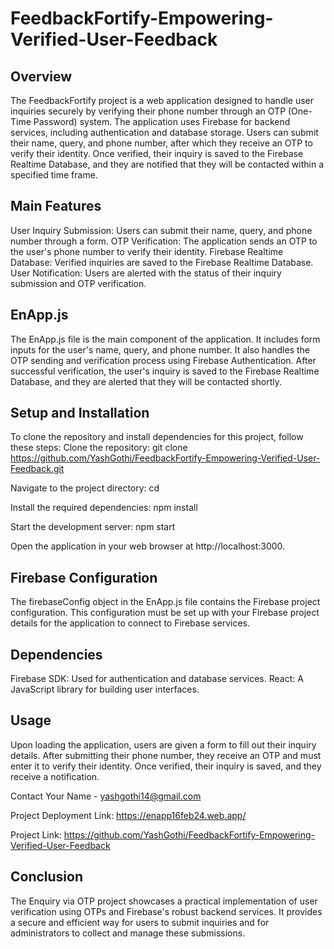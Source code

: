 # FeedbackFortify-Empowering-Verified-User-Feedback

## Overview

The FeedbackFortify project is a web application designed to handle user inquiries securely by verifying their phone number through an OTP (One-Time Password) system. The application uses Firebase for backend services, including authentication and database storage. Users can submit their name, query, and phone number, after which they receive an OTP to verify their identity. Once verified, their inquiry is saved to the Firebase Realtime Database, and they are notified that they will be contacted within a specified time frame.

## Main Features

User Inquiry Submission: Users can submit their name, query, and phone number through a form.
OTP Verification: The application sends an OTP to the user's phone number to verify their identity.
Firebase Realtime Database: Verified inquiries are saved to the Firebase Realtime Database.
User Notification: Users are alerted with the status of their inquiry submission and OTP verification.

## EnApp.js

The EnApp.js file is the main component of the application. It includes form inputs for the user's name, query, and phone number. It also handles the OTP sending and verification process using Firebase Authentication. After successful verification, the user's inquiry is saved to the Firebase Realtime Database, and they are alerted that they will be contacted shortly.

## Setup and Installation

To clone the repository and install dependencies for this project, follow these steps:
Clone the repository:
git clone <https://github.com/YashGothi/FeedbackFortify-Empowering-Verified-User-Feedback.git>

Navigate to the project directory:
cd <enapp>

Install the required dependencies:
npm install

Start the development server:
npm start

Open the application in your web browser at http://localhost:3000.

## Firebase Configuration

The firebaseConfig object in the EnApp.js file contains the Firebase project configuration. This configuration must be set up with your Firebase project details for the application to connect to Firebase services.

## Dependencies

Firebase SDK: Used for authentication and database services.
React: A JavaScript library for building user interfaces.

## Usage

Upon loading the application, users are given a form to fill out their inquiry details. After submitting their phone number, they receive an OTP and must enter it to verify their identity. Once verified, their inquiry is saved, and they receive a notification.


Contact 
Your Name - yashgothi14@gmail.com

Project Deployment Link: https://enapp16feb24.web.app/

Project Link: https://github.com/YashGothi/FeedbackFortify-Empowering-Verified-User-Feedback
## Conclusion

The Enquiry via OTP project showcases a practical implementation of user verification using OTPs and Firebase's robust backend services. It provides a secure and efficient way for users to submit inquiries and for administrators to collect and manage these submissions.
